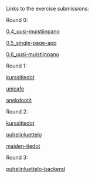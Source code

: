 Links to the exercise submissions:

Round 0:

[0.4_uusi-muistiinpano](https://github.com/LukaSalonen/fullstack/blob/master/osa0/0.4.uusi-muistiinpano.png)

[0.5_single-page-app](https://github.com/LukaSalonen/fullstack/blob/master/osa0/0.5-single-page-app.png)

[0.6_uusi-muistiinpano](https://github.com/LukaSalonen/fullstack/blob/master/osa0/0.6-uusi-muistiinpano.png)

Round 1:

[kurssitiedot](https://github.com/LukaSalonen/fullstack/tree/master/osa1/kurssitiedot)

[unicafe](https://github.com/LukaSalonen/fullstack/tree/master/osa1/unicafe)

[anekdootit](https://github.com/LukaSalonen/fullstack/tree/master/osa1/anekdootit)

Round 2:

[kurssitiedot](https://github.com/LukaSalonen/fullstack/tree/master/osa2/kurssitiedot)

[puhelinluettelo](https://github.com/LukaSalonen/fullstack/tree/master/osa2/puhelinluettelo)

[maiden-tiedot](https://github.com/LukaSalonen/fullstack/tree/master/osa2/maiden-tiedot)

Round 3:

[puhelinluettelo-backend](https://github.com/LukaSalonen/fullstack/tree/master/osa3/puhelinluettelo-backend)

